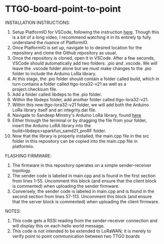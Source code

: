 # TTGO-board-point-to-point

INSTALLATION INSTRUCTIONS:
1. Setup PlatformIO for VSCode, following the instruction [here](https://www.youtube.com/watch?v=JmvMvIphMnY). Though this is a bit of a long video, I recommend watching it in its entirely tp fully understand the nuance of PlatformIO.
2. Once PlatformIO is set up, navigate to to desired location for the repository and clone the Github repository as usual. 
3. Once the repository is cloned, open it in VSCode. After a few seconds, VSCode should automatically add two folders: .pio and .vscode. We will leave the .vscode folder alone but we must make changes to the .pio folder to include the Arduino LoRa library.
4. At this stage, the .pio folder should contain a folder called build, which in turn contains a folder called ttgo-lora32-v21 as well as a project.checksum file.
5. Add a folder called libdeps to the .pio folder.
6. Within the libdeps folder, add another folder called ttgo-lora32-v21.
7. Within this new ttgo-lora32-v21 folder, we will add both the Arduino LoRa library itself and an integrity.dat file. 
8. Navigate to Sandeep Minstry's Arduino LoRa library, found [here](https://github.com/sandeepmistry/arduino-LoRa)
9. Either through the terminal or by dragging the file from your folder, insert the Arduino LoRA library into the build>libdeps>sparkfun_samd21_proRF folder.
10. Now that the library is properly installed, the main.cpp file in the src folder in this repository can be copied into the main.cpp file in platformio.

FLASHING FIRMWARE:
1. The firmware in this repository operates on a simple sender-receiver topology.
2. The sender code is labeled in main.cpp and is found in the first section from lines 1-55. Uncomment this block (and ensure that the client block is commented) when uploading the sender firmware.
3. Conversely, the sender code is labeled in main.cpp and is found in the second section from lines 57-113. Uncomment this block (and ensure that the server block is commented) when uploading the client firmware.

NOTES:
1. This code gets a RSSI reading from the sender-receiver connection and will display this on each hello world message.
2. This code is not intended to be extended to LoRaWAN; it is merely to verify point to point communication between two TTGO boards
